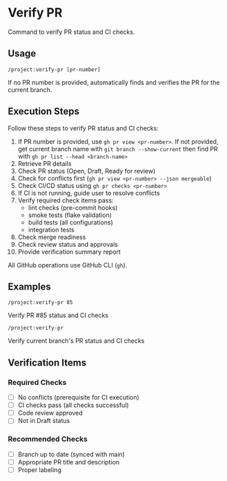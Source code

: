 # Verify PR

Command to verify PR status and CI checks.

## Usage
```
/project:verify-pr [pr-number]
```

If no PR number is provided, automatically finds and verifies the PR for the current branch.

## Execution Steps

Follow these steps to verify PR status and CI checks:

1. If PR number is provided, use `gh pr view <pr-number>`. If not provided, get current branch name with `git branch --show-current` then find PR with `gh pr list --head <branch-name>`
2. Retrieve PR details
3. Check PR status (Open, Draft, Ready for review)
4. Check for conflicts first (`gh pr view <pr-number> --json mergeable`)
5. Check CI/CD status using `gh pr checks <pr-number>`
6. If CI is not running, guide user to resolve conflicts
7. Verify required check items pass:
   - lint checks (pre-commit hooks)
   - smoke tests (flake validation)
   - build tests (all configurations)
   - integration tests
8. Check merge readiness
9. Check review status and approvals
10. Provide verification summary report

All GitHub operations use GitHub CLI (`gh`).

## Examples
```
/project:verify-pr 85
```
Verify PR #85 status and CI checks

```
/project:verify-pr
```
Verify current branch's PR status and CI checks

## Verification Items

### Required Checks
- [ ] No conflicts (prerequisite for CI execution)
- [ ] CI checks pass (all checks successful)
- [ ] Code review approved
- [ ] Not in Draft status

### Recommended Checks
- [ ] Branch up to date (synced with main)
- [ ] Appropriate PR title and description
- [ ] Proper labeling